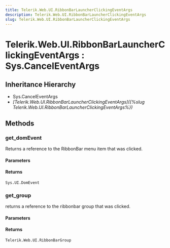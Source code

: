 ```yaml
---
title: Telerik.Web.UI.RibbonBarLauncherClickingEventArgs
description: Telerik.Web.UI.RibbonBarLauncherClickingEventArgs
slug: Telerik.Web.UI.RibbonBarLauncherClickingEventArgs
---
```


# Telerik.Web.UI.RibbonBarLauncherClickingEventArgs : Sys.CancelEventArgs

## Inheritance Hierarchy

* Sys.CancelEventArgs
* *[Telerik.Web.UI.RibbonBarLauncherClickingEventArgs]({%slug Telerik.Web.UI.RibbonBarLauncherClickingEventArgs%})*


## Methods

### get_domEvent

Returns a reference to the RibbonBar menu item that was clicked.

#### Parameters

#### Returns

`Sys.UI.DomEvent` 
### get_group

returns a reference to the ribbonbar group that was clicked.

#### Parameters

#### Returns

`Telerik.Web.UI.RibbonBarGroup`


